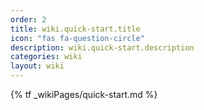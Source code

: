 ```yaml
---
order: 2
title: wiki.quick-start.title
icon: "fas fa-question-circle"
description: wiki.quick-start.description
categories: wiki
layout: wiki
---
```


{% tf _wikiPages/quick-start.md %}